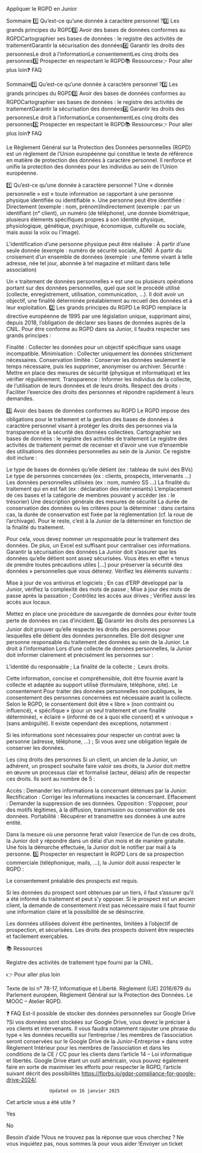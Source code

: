 



Appliquer le RGPD en Junior

Sommaire 
1️⃣ Qu’est-ce qu’une donnée à caractère personnel ?2️⃣ Les grands principes du RGPD3️⃣ Avoir des bases de données conformes au RGPDCartographier ses bases de données : le registre des activités de traitementGarantir la sécurisation des données4️⃣ Garantir les droits des personnesLe droit à l’informationLe consentementLes cinq droits des personnes5️⃣ Prospecter en respectant le RGPD📚 Ressources👉 Pour aller plus loin❓ FAQ



Sommaire1️⃣ Qu’est-ce qu’une donnée à caractère personnel ?2️⃣ Les grands principes du RGPD3️⃣ Avoir des bases de données conformes au RGPDCartographier ses bases de données : le registre des activités de traitementGarantir la sécurisation des données4️⃣ Garantir les droits des personnesLe droit à l’informationLe consentementLes cinq droits des personnes5️⃣ Prospecter en respectant le RGPD📚 Ressources👉 Pour aller plus loin❓ FAQ

Le Règlement Général sur la Protection des Données personnelles (RGPD) est un règlement de l’Union européenne qui constitue le texte de référence en matière de protection des données à caractère personnel. Il renforce et unifie la protection des données pour les individus au sein de l’Union européenne.

1️⃣ Qu’est-ce qu’une donnée à caractère personnel ?
Une « donnée personnelle » est « toute information se rapportant à une personne physique identifiée ou identifiable ».
Une personne peut être identifiée :
Directement (exemple : nom, prénom)Indirectement (exemple : par un identifiant (n° client), un numéro (de téléphone), une donnée biométrique, plusieurs éléments spécifiques propres à son identité physique, physiologique, génétique, psychique, économique, culturelle ou sociale, mais aussi la voix ou l’image).

L’identification d’une personne physique peut être réalisée :
À partir d’une seule donnée (exemple : numéro de sécurité sociale, ADN)  À partir du croisement d’un ensemble de données (exemple : une femme vivant à telle adresse, née tel jour, abonnée à tel magazine et militant dans telle association)

Un « traitement de données personnelles » est une ou plusieurs opérations portant sur des données personnelles, quel que soit le procédé utilisé (collecte, enregistrement, utilisation, communication, …). Il doit avoir un objectif, une finalité déterminée préalablement au recueil des données et à leur exploitation.
2️⃣ Les grands principes du RGPD
Le RGPD remplace la directive européenne de 1995 par une législation unique, supprimant ainsi, depuis 2018, l’obligation de déclarer ses bases de données auprès de la CNIL.
Pour être conforme au RGPD dans sa Junior, il faudra respecter ses grands principes :

Finalité : Collecter les données pour un objectif spécifique sans usage incompatible.
Minimisation : Collecter uniquement les données strictement nécessaires.
Conservation limitée : Conserver les données seulement le temps nécessaire, puis les supprimer, anonymiser ou archiver.
Sécurité : Mettre en place des mesures de sécurité (physique et informatique) et les vérifier régulièrement.
Transparence : Informer les individus de la collecte, de l’utilisation de leurs données et de leurs droits.
Respect des droits : Faciliter l’exercice des droits des personnes et répondre rapidement à leurs demandes.

3️⃣ Avoir des bases de données conformes au RGPD
Le RGPD impose des obligations pour le traitement et la gestion des bases de données à caractère personnel visant à protéger les droits des personnes via la transparence et la sécurité des données collectées.
Cartographier ses bases de données : le registre des activités de traitement
Le registre des activités de traitement permet de recenser et d’avoir une vue d’ensemble des utilisations des données personnelles au sein de la Junior. Ce registre doit inclure :

Le type de bases de données qu’elle détient (ex : tableau de suivi des BVs)
Le type de personnes concernées (ex : clients, prospects, intervenants …)
Les données personnelles utilisées (ex : nom, numéro SS …)
La finalité du traitement qui en est fait (ex : déclaration des intervenants)
L’emplacement de ces bases et la catégorie de membres pouvant y accéder (ex : le trésorier)
Une description générale des mesures de sécurité
La durée de conservation des données ou les critères pour la déterminer : dans certains cas, la durée de conservation est fixée par la réglementation (cf. la roue de l’archivage). Pour le reste, c’est à la Junior de la déterminer en fonction de la finalité du traitement.

Pour cela, vous devez nommer un responsable pour le traitement des données. De plus, un Excel est suffisant pour centraliser ces informations.
Garantir la sécurisation des données
La Junior doit s’assurer que les données qu’elle détient sont assez sécurisées. Vous êtes en effet « tenus de prendre toutes précautions utiles […] pour préserver la sécurité des données » personnelles que vous détenez.
Vérifiez les éléments suivants :

Mise à jour de vos antivirus et logiciels ;
En cas d’ERP développé par la Junior, vérifiez la complexité des mots de passe ;
Mise à jour des mots de passe après la passation ;
Contrôlez les accès aux drives ;
Vérifiez aussi les accès aux locaux.

Mettez en place une procédure de sauvegarde de données pour éviter toute perte de données en cas d’incident.
4️⃣ Garantir les droits des personnes
La Junior doit prouver qu’elle respecte les droits des personnes pour lesquelles elle détient des données personnelles. Elle doit désigner une personne responsable du traitement des données au sein de la Junior.
Le droit à l’information
Lors d’une collecte de données personnelles, la Junior doit informer clairement et précisément les personnes sur :

L’identité du responsable ;
La finalité de la collecte ; 
Leurs droits.

Cette information, concise et compréhensible, doit être fournie avant la collecte et adaptée au support utilisé (formulaire, téléphone, site).
Le consentement
Pour traiter des données personnelles non publiques, le consentement des personnes concernées est nécessaire avant la collecte. 
Selon le RGPD, le consentement doit être « libre » (non contraint ou influencé), « spécifique » (pour un seul traitement et une finalité déterminée), « éclairé » (informé de ce à quoi elle consent) et « univoque » (sans ambiguïté).
Il existe cependant des exceptions, notamment :

Si les informations sont nécessaires pour respecter un contrat avec la personne (adresse, téléphone, …) ;
Si vous avez une obligation légale de conserver les données.

Les cinq droits des personnes
Si un client, un ancien de la Junior, un adhérent, un prospect souhaite faire valoir ses droits, la Junior doit mettre en œuvre un processus clair et formalisé (acteur, délais) afin de respecter ces droits. Ils sont au nombre de 5 :

Accès : Demander les informations la concernant détenues par la Junior.
Rectification : Corriger les informations inexactes la concernant.
Effacement : Demander la suppression de ses données.
Opposition : S’opposer, pour des motifs légitimes, à la diffusion, transmission ou conservation de ses données.
Portabilité : Récupérer et transmettre ses données à une autre entité.



Dans la mesure où une personne ferait valoir l’exercice de l’un de ces droits, la Junior doit y répondre dans un délai d’un mois et de manière gratuite. Une fois la démarche effectuée, la Junior doit le notifier par mail à la personne.
5️⃣ Prospecter en respectant le RGPD
Lors de sa prospection commerciale (téléphonique, mails, …), la Junior doit aussi respecter le RGPD :

Le consentement préalable des prospects est requis.

Si les données du prospect sont obtenues par un tiers, il faut s’assurer qu’il a été informé du traitement et peut s’y opposer.
Si le prospect est un ancien client, la demande de consentement n’est pas nécessaire mais il faut fournir une information claire et la possibilité de se désinscrire.


Les données utilisées doivent être pertinentes, limitées à l’objectif de prospection, et sécurisées.
Les droits des prospects doivent être respectés et facilement exerçables.

📚 Ressources

Registre des activités de traitement type fourni par la CNIL.

👉 Pour aller plus loin

Texte de loi n° 78-17, Informatique et Liberté.
Règlement (UE) 2016/679 du Parlement européen, Règlement Général sur la Protection des Données.
Le MOOC – Atelier RGPD.

❓ FAQ
Est-il possible de stocker des données personnelles sur Google Drive ?Si vos données sont stockées sur Google Drive, vous devez le préciser à vos clients et intervenants. Il vous faudra notamment rajouter une phrase du type « les données recueillis sur l’entreprise / les membres de l’association seront conservées sur le Google Drive de la Junior-Entreprise » dans votre Règlement Intérieur pour les membres de l’association et dans les conditions de la CE / CC pour les clients dans l’article 14 – Loi informatique et libertés. Google Drive étant un outil américain, vous pouvez également faire en sorte de maximiser les efforts pour respecter le RGPD, l’article suivant décrit des possibilités https://florbs.io/gdpr-compliance-for-google-drive-2024/.


					Updated on 16 janvier 2025				



Cet article vous a été utile ?




Yes



No





Besoin d’aide ?Vous ne trouvez pas la réponse que vous cherchez ? Ne vous inquiétez pas, nous sommes là pour vous aider !Envoyer un ticket

